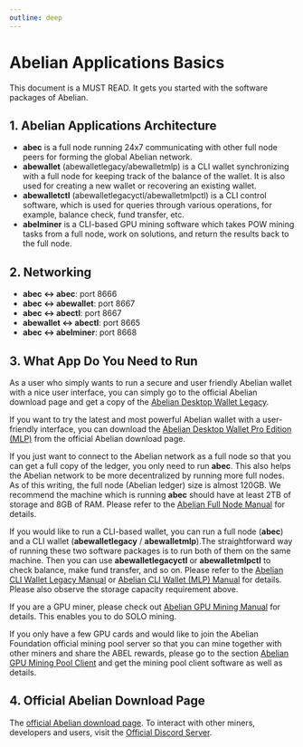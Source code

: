 ```yaml
---
outline: deep
---
```


# Abelian Applications Basics

This document is a MUST READ. It gets you started with the software packages of Abelian.

## 1. Abelian Applications Architecture

- **abec** is a full node running 24x7 communicating with other full node peers for forming the global Abelian network.
- **abewallet** (abewalletlegacy/abewalletmlp) is a CLI wallet synchronizing with a full node for keeping track of the balance of the wallet. It is also used for creating a new wallet or recovering an existing wallet.
- **abewalletctl** (abewalletlegacyctl/abewalletmlpctl) is a CLI control software, which is used for queries through various operations, for example, balance check, fund transfer, etc.
- **abelminer** is a CLI-based GPU mining software which takes POW mining tasks from a full node, work on solutions, and return the results back to the full node.

## 2. Networking

- **abec <-> abec**: port 8666
- **abec <-> abewallet**: port 8667
- **abec <-> abectl**: port 8667
- **abewallet <-> abectl**: port 8665
- **abec <-> abelminer**: port 8668

## 3. What App Do You Need to Run

As a user who simply wants to run a secure and user friendly Abelian wallet with a nice user interface, you can simply go to the official Abelian download page and get a copy of the [Abelian Desktop Wallet Legacy](/downloads/latest#abelian-desktop-wallet-legacy).

If you want to try the latest and most powerful Abelian wallet with a user-friendly interface, you can download the [Abelian Desktop Wallet Pro Edition (MLP)](/downloads/latest#abelian-desktop-wallet-pro-mlp) from the official Abelian download page.

If you just want to connect to the Abelian network as a full node so that you can get a full copy of the ledger, you only need to run **abec**. This also helps the Abelian network to be more decentralized by running more full nodes. As of this writing, the full node (Abelian ledger) size is almost 120GB. We recommend the machine which is running **abec** should have at least 2TB of storage and 8GB of RAM. Please refer to the [Abelian Full Node Manual](/guide/cli-full-node) for details.

If you would like to run a CLI-based wallet, you can run a full node (**abec**) and a CLI wallet (**abewalletlegacy** / **abewalletmlp**).The straightforward way of running these two software packages is to run both of them on the same machine. Then you can use **abewalletlegacyctl** or **abewalletmlpctl** to check balance, make fund transfer, and so on. Please refer to the [Abelian CLI Wallet Legacy Manual](/guide/wallet/cli-wallet-legacy) or [Abelian CLI Wallet (MLP) Manual](/guide/wallet/cli-wallet-mlp) for details. Please also observe the storage capacity requirement above.

If you are a GPU miner, please check out [Abelian GPU Mining Manual](/guide/mining/gpu-pool) for details. This enables you to do SOLO mining.

If you only have a few GPU cards and would like to join the Abelian Foundation official mining pool server so that you can mine together with other miners and share the ABEL rewards, please go to the section [Abelian GPU Mining Pool Client](/downloads/latest#abelian-gpu-mining-pool-client) and get the mining pool client software as well as details.

## 4. Official Abelian Download Page

The [official Abelian download page](/downloads/latest). To interact with other miners, developers and users, visit the [Official Discord Server](https://discord.com/invite/5rrDxP29hx).